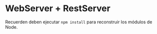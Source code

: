 # WebServer + RestServer

Recuerden deben ejecutar ```npm install``` para reconstruir los módulos de Node.



